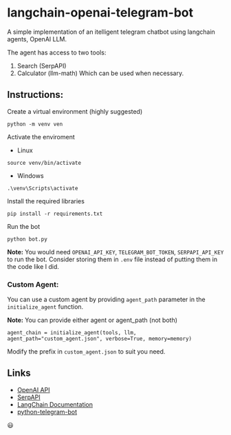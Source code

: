 # langchain-openai-telegram-bot
A simple implementation of an itelligent telegram chatbot using langchain agents, OpenAI LLM.

The agent has access to two tools:
1. Search (SerpAPI)
2. Calculator (llm-math)
Which can be used when necessary.

## Instructions:
Create a virtual environment (highly suggested)
```
python -m venv ven
```
Activate the enviroment
- Linux
```
source venv/bin/activate
```
- Windows
```
.\venv\Scripts\activate
```
Install the required libraries
```
pip install -r requirements.txt
```
Run the bot
```
python bot.py
```

**Note:** You would need `OPENAI_API_KEY`, `TELEGRAM_BOT_TOKEN`, `SERPAPI_API_KEY` to run the bot. Consider storing them in `.env` file instead of putting them in the code like I did. 

### Custom Agent:
You can use a custom agent by providing `agent_path` parameter in the `initialize_agent` function.

**Note:** You can provide either agent or agent_path (not both)

```
agent_chain = initialize_agent(tools, llm, agent_path="custom_agent.json", verbose=True, memory=memory)
```
Modify the prefix in `custom_agent.json` to suit you need.

## Links
- [OpenAI API](https://openai.com/api/)
- [SerpAPI](https://serpapi.com/)
- [LangChain Documentation](https://langchain.readthedocs.io/en/latest/)
- [python-telegram-bot](https://github.com/python-telegram-bot/python-telegram-bot)



:smiley:
